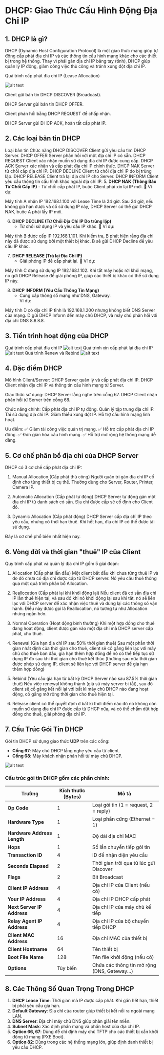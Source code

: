 # **DHCP: Giao Thức Cấu Hình Động Địa Chỉ IP**  

## **1. DHCP là gì?**  
DHCP (Dynamic Host Configuration Protocol) là một giao thức mạng giúp tự động cấp phát địa chỉ IP và các thông tin cấu hình mạng khác cho các thiết bị trong hệ thống. Thay vì phải gán địa chỉ IP bằng tay (tĩnh), DHCP giúp quản lý IP động, giảm công việc thủ công và tránh xung đột địa chỉ IP.

Quá trình cấp phát địa chỉ IP (Lease Allocation)

![alt text](image-1.png)

Client gửi bản tin DHCP DISCOVER (Broadcast).

DHCP Server gửi bản tin DHCP OFFER.

Client phản hồi bằng DHCP REQUEST để chấp nhận.

DHCP Server gửi DHCP ACK, hoàn tất cấp phát IP.

## **2. Các loại bản tin DHCP**  

Loại bản tin	Chức năng
DHCP DISCOVER	Client gửi yêu cầu tìm DHCP Server.
DHCP OFFER	    Server phản hồi với một địa chỉ IP có sẵn.
DHCP REQUEST	Client xác nhận muốn sử dụng địa chỉ IP được cung cấp.
DHCP ACK	    Server xác nhận và cấp phát địa chỉ IP chính thức.
DHCP NAK	    Server từ chối cấp địa chỉ IP.
DHCP DECLINE	Client từ chối địa chỉ IP do bị trùng lặp.
DHCP RELEASE	Client trả lại địa chỉ IP cho Server.
DHCP INFORM	    Client yêu cầu thông tin cấu hình khác ngoài địa chỉ IP.
5. **DHCP NAK (Thông Báo Từ Chối Cấp IP)**
    - Từ chối cấp phát IP, buộc Client phải xin lại IP mới.
🔹 Ví dụ:

Máy tính A nhận IP 192.168.1.100 với Lease Time là 24 giờ. Sau 24 giờ, nếu không gia hạn được và cố sử dụng IP này, DHCP Server có thể gửi DHCP NAK, buộc A phải lấy IP mới.

6. **DHCP DECLINE (Từ Chối Địa Chỉ IP Do trùng lặp)**
    - Từ chối sử dụng IP và yêu cầu IP khác.
🔹 Ví dụ:

Máy tính B được cấp IP 192.168.1.101. Khi kiểm tra, B phát hiện rằng địa chỉ này đã được sử dụng bởi một thiết bị khác. B sẽ gửi DHCP Decline để yêu cầu IP khác.


7. **DHCP RELEASE (Trả lại Địa Chỉ IP)**
    - Giải phóng IP để cấp phát lại.
🔹 Ví dụ:

Máy tính C đang sử dụng IP 192.168.1.102. Khi tắt máy hoặc rời khỏi mạng, nó gửi DHCP Release để giải phóng IP, giúp các thiết bị khác có thể sử dụng IP này.

8. **DHCP INFORM (Yêu Cầu Thông Tin Mạng)**
    - Cung cấp thông số mạng như DNS, Gateway.    
 Ví dụ:

Máy tính D có địa chỉ IP tĩnh là 192.168.1.200 nhưng không biết DNS Server của mạng. D gửi DHCP Inform đến máy chủ DHCP, và máy chủ phản hồi với địa chỉ DNS 8.8.8.8.

## **3. Tiến trình hoạt động của DHCP**  
Quá trình cấp phát địa chỉ IP
![alt text](image-2.png)
Quá trình xin cấp phát lại địa chỉ IP
![alt text](image-3.png)
Quá trình Renew và Rebind
![alt text](image-4.png)

## **4. Đặc điểm DHCP**  
Mô hình Client/Server:
    DHCP Server quản lý và cấp phát địa chỉ IP.
    DHCP Client nhận địa chỉ IP và thông tin cấu hình mạng từ Server.

Giao thức sử dụng:
    DHCP Server lắng nghe trên cổng 67.
    DHCP Client nhận phản hồi từ Server trên cổng 68.

Chức năng chính:
    Cấp phát địa chỉ IP tự động.
    Quản lý tập trung địa chỉ IP.
    Tái sử dụng địa chỉ IP.
    Giảm thiểu xung đột IP.
    Hỗ trợ cấu hình mạng linh hoạt.

Ưu điểm:
✅ Giảm tải công việc quản trị mạng.
✅ Hỗ trợ cấp phát địa chỉ IP động.
✅ Đơn giản hóa cấu hình mạng.
✅ Hỗ trợ mở rộng hệ thống mạng dễ dàng.

## **5. Cơ chế phân bổ địa chỉ của DHCP Server**
DHCP có 3 cơ chế cấp phát địa chỉ IP:

1. Manual Allocation (Cấp phát thủ công)
    Người quản trị gán địa chỉ IP cố định cho từng thiết bị cụ thể.
    Thường dùng cho Server, Router, Printer, Camera IP.

2. Automatic Allocation (Cấp phát tự động)
    DHCP Server tự động gán một địa chỉ IP từ danh sách có sẵn.
    Địa chỉ được cấp sẽ cố định cho Client đó.

3. Dynamic Allocation (Cấp phát động)
    DHCP Server cấp địa chỉ IP theo yêu cầu, nhưng có thời hạn thuê.
    Khi hết hạn, địa chỉ IP có thể được tái sử dụng.

Đây là cơ chế phổ biến nhất hiện nay.

## **6. Vòng đời và thời gian "thuê"  IP của Client**
Quy trình cấp phát và quản lý địa chỉ IP gồm 5 giai đoạn:

1. Allocation (Cấp phát lần đầu)
Một client bắt đầu khi chưa từng thuê IP và do đó chưa có địa chỉ được cấp từ DHCP server. Nó yêu cầu thuê thông qua một quá trình phân bổ Allocation.

2. Reallocation (Cấp phát lại khi khởi động lại)
Nếu client đã có sẵn địa chỉ IP lần thuê hiện tại, và sau đó khi nó khởi động lại sau khi tắt, nó sẽ liên lạc với DHCP server để xác nhận việc thuê và dùng lại các thông số vận hành. Điều này được gọi là Reallocation, nó tương tự như Allocation nhưng ngắn hơn.

3. Normal Operation (Hoạt động bình thường)
Khi một hợp đồng cho thuê đang hoạt động, client được gán vào một địa chỉ mà DHCP server cấp phát, cho thuê.

4. Renewal (Gia hạn địa chỉ IP sau 50% thời gian thuê)
Sau một phần thời gian nhất định của thời gian cho thuê, client sẽ cố gắng liên lạc với máy chủ cho thuê ban đầu, gia hạn thêm hợp đồng để nó có thể tiếp tục sử dụng IP đó sau khi thời gian cho thuê kết thúc (thường sau nửa thời gian được phép sử dụng IP, client sẽ liên lạc với DHCP server để gia hạn thêm hợp đồng)

5. Rebind (Yêu cầu gia hạn từ bất kỳ DHCP Server nào sau 87.5% thời gian thuê)
Nếu việc renewal không thành (giả sử máy server bị tắt), sau đó client sẽ cố gắng kết nối lại với bất kì máy chủ DHCP nào đang hoạt động, cố gắng mở rộng thời gian cho thuê hiện tại.

6. Release
client có thể quyết định ở bất kì thời điểm nào đó nó không còn muốn sử dụng địa chỉ IP được cấp từ DHCP nữa, và có thể chấm dứt hợp đồng cho thuê, giải phóng địa chỉ IP.

## **7. Cấu Trúc Gói Tin DHCP**  

Gói tin DHCP sử dụng giao thức **UDP** trên các cổng:  
- **Cổng 67**: Máy chủ DHCP lắng nghe yêu cầu từ client.  
- **Cổng 68**: Máy khách nhận phản hồi từ máy chủ DHCP.  

![alt text](image.png)

### **Cấu trúc gói tin DHCP gồm các phần chính:**  
| Trường | Kích thước (Bytes) | Mô tả |
|--------|--------------------|------|
| **Op Code** | 1 | Loại gói tin (1 = request, 2 = reply) |
| **Hardware Type** | 1 | Loại phần cứng (Ethernet = 1) |
| **Hardware Address Length** | 1 | Độ dài địa chỉ MAC |
| **Hops** | 1 | Số lần chuyển tiếp gói tin |
| **Transaction ID** | 4 | ID để nhận diện yêu cầu |
| **Seconds Elapsed** | 2 | Thời gian trôi qua từ lúc gửi Discover |
| **Flags** | 2 | Bit Broadcast |
| **Client IP Address** | 4 | Địa chỉ IP của Client (nếu có) |
| **Your IP Address** | 4 | Địa chỉ IP DHCP cấp phát |
| **Next Server IP Address** | 4 | Địa chỉ IP của máy chủ kế tiếp |
| **Relay Agent IP Address** | 4 | Địa chỉ IP của bộ chuyển tiếp DHCP |
| **Client MAC Address** | 16 | Địa chỉ MAC của thiết bị |
| **Client Hostname** | 64 | Tên thiết bị |
| **Boot File Name** | 128 | Tên file khởi động (nếu có) |
| **Options** | Tùy biến | Chứa các thông tin mở rộng (DNS, Gateway...) |

## **8. Các Thông Số Quan Trọng Trong DHCP**  

1. **DHCP Lease Time**: Thời gian mà IP được cấp phát. Khi gần hết hạn, thiết bị phải yêu cầu gia hạn.  
2. **Default Gateway**: Địa chỉ của router giúp thiết bị kết nối ra ngoài mạng LAN.  
3. **DNS Server**: Địa chỉ máy chủ DNS giúp phân giải tên miền.  
4. **Subnet Mask**: Xác định phần mạng và phần host của địa chỉ IP.  
5. **Option 66, 67**: Dùng để chỉ định máy chủ TFTP cho các thiết bị cần khởi động từ mạng (PXE Boot).  
6. **Option 82**: Dùng trong các hệ thống mạng lớn, giúp định danh thiết bị yêu cầu DHCP.  

